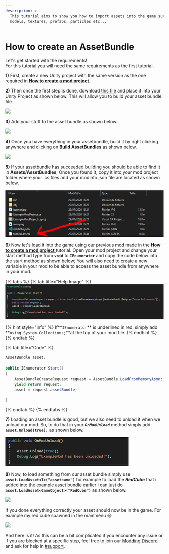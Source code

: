 ```yaml
---
description: >-
  This tutorial aims to show you how to import assets into the game such as 3d
  models, textures, prefabs, particles etc...
---
```


# How to create an AssetBundle

Let's get started with the requirements!   
For this tutorial you will need the same requirements as the first tutorial.

**1\)** First, create a new Unity project with the same version as the one required in [**How to create a mod project**](https://api.raftmodding.com/modding-tutorials/how-to-create-a-mod-project).

**2\)** Then once the first step is done, download [this file](https://www.raftmodding.com/TeKGameRMods/AssetBundleBuilderByTeK.zip) and place it into your Unity Project as shown below. This will allow you to build your asset bundle file.  

![](../.gitbook/assets/1%20%281%29.png)

**3\)** Add your stuff to the asset bundle as shown below.

![](../.gitbook/assets/oof.gif)

**4\)** Once you have everything in your assetbundle, build it by right clicking anywhere and clicking on **Build AssetBundles** as shown below.  

![](../.gitbook/assets/2.png)

**5\)** If your assetbundle has succeeded building you should be able to find it in **Assets/AssetBundles**; Once you found it, copy it into your mod project folder where your .cs files and your modinfo.json file are located as shown below.  

![](../.gitbook/assets/image%20%288%29.png)

**6\)** Now let's load it into the game using our previous mod made in the [**How to create a mod project** ](how-to-create-a-mod-project/)tutorial. Open your mod project and change your start method type from **`void`** to **`IEnumerator`** and copy the code below into the start method as shown below; You will also need to create a new variable in your mod to be able to access the asset bundle from anywhere in your mod.

{% tabs %}
{% tab title="Help Image" %}
![](../.gitbook/assets/image%20%289%29.png)

{% hint style="info" %}
If**`IEnumerator`** is underlined in red, simply add **`using System.Collections;`**at the top of your mod file.
{% endhint %}
{% endtab %}

{% tab title="Code" %}
```csharp
AssetBundle asset;

public IEnumerator Start()
{
    AssetBundleCreateRequest request = AssetBundle.LoadFromMemoryAsync(GetEmbeddedFileBytes("tutorial.assets"));
    yield return request;
    asset = request.assetBundle;
    
}
```
{% endtab %}
{% endtabs %}

**7\)** Loading an asset bundle is good, but we also need to unload it when we unload our mod. So, to do that in your _**`OnModUnload`**_ method simply add **`asset.Unload(true);`** as shown below.  

![](../.gitbook/assets/image%20%287%29.png)

**8\)** Now, to load something from our asset bundle simply use **`asset.LoadAsset<T>("assetname")`** for example to load the _**RedCube**_ that i added into the example asset bundle earlier i can just do **`asset.LoadAsset<GameObject>("RedCube")`** as shown below.

![](../.gitbook/assets/7.png)

If you done everything correctly your asset should now be in the game. For example my red cube spawned in the mainmenu 😃 

![](../.gitbook/assets/8.png)

And here is it! As this can be a bit complicated if you encounter any issue or if you are blocked at a specific step, feel free to join our [Modding Discord](https://www.raftmodding.com/discord) and ask for help in [\#support](https://discordapp.com/channels/451507895075471383/636994378618896436).

